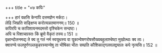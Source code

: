 +++
title = "०७ कपिः"

+++
हारं वक्षसि केनापि दत्तमज्ञेन मर्कटः।  
लेढि जिघ्रति सङ्क्षिप्य करोत्यन्नतमाननम्॥ 150 ॥  
कपिरपि च कापिशायनमदमत्तो वृश्चिकेन सन्दष्टः।  
अपि च पिशाचग्रस्तः किं ब्रूमो वैकृतं तस्य॥ 151 ॥  
वृक्षान्दोलनमद्य ते क्व तु गतं नर्म स्वयूथस्य वा यूकान्वेषणरोषसौख्यबहुलाश्चेष्टा मुखोत्थाः क्व ताः।  
क्वारण्ये फलपूर्णगल्लकुहरस्यान्येषु ता भीषिका भीतः सम्प्रति कौशिकाद्गलवलद्व्यालः कपे नृत्यसि॥ 152 ॥  